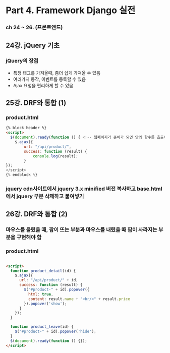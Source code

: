 # Part 4. Framework Django 실전
### ch 24 ~ 26. (프론트엔드)
## 24강. jQuery 기초
### jQuery의 장점
- 특정 태그를 가져올때, 좀더 쉽게 가져올 수 있음
- 여러가지 동작, 이벤트를  등록할 수 있음
- Ajax 요청을 편리하게 할 수 있음

## 25강. DRF와 통합 (1)
### product.html
```html
{% block header %}
<script>
  $(document).ready(function () { <!-- 웹페이지가 준비가 되면 안의 함수를 호출해달라는 뜻-->
    $.ajax({
        url: "/api/product/",
        success: function (result) {
            console.log(result);
        }
});
</script>
{% endblock %}

```
### jquery cdn사이트에서 jquery 3.x minified 버전 복사하고 base.html에서  jquery 부분 삭제하고 붙여넣기

## 26강. DRF와 통합 (2)
### 마우스를 올렸을 때, 팝이 뜨는 부분과 마우스를 내렸을 때 팝이 사라지는 부분을 구현해야 함

### product.html
```html

<script>
  function product_detail(id) {
    $.ajax({
      url: "/api/product/" + id,
      success: function (result) {
        $("#product-" + id).popover({
          html: true,
          content: result.name + "<br/>" + result.price
        }).popover('show');
      }
    });
  }

  function product_leave(id) {
    $("#product-" + id).popover('hide');
  }
  $(document).ready(function () {});
</script>
```
<!--stackedit_data:
eyJoaXN0b3J5IjpbMTY4MDYzMjI3XX0=
-->